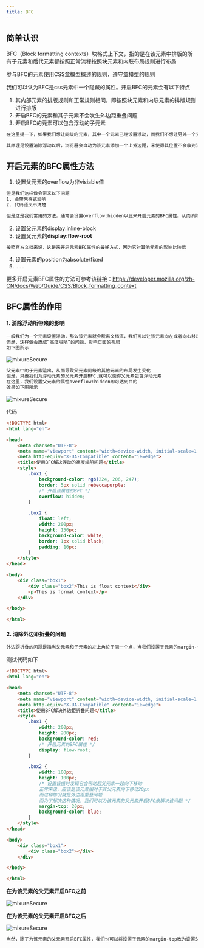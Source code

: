 ```yaml
---
title: BFC
---
```


## 简单认识

BFC（Block formatting contexts）块格式上下文，指的是在该元素中排版的所有子元素和后代元素都按照正常流程按照块元素和内联布局规则进行布局

参与BFC的元素使用CSS盒模型概述的规则，遵守盒模型的规则

我们可以认为BFC是css元素中一个隐藏的属性。开启BFC的元素会有以下特点

1. 其内部元素的排版规则和正常规则相同，即按照块元素和内联元素的排版规则进行排版
2. 开启BFC的元素和其子元素不会发生外边距重叠问题
3. 开启BFC的元素可以包含浮动的子元素

```txt
在这里提一下，如果我们想让同级的元素，其中一个元素已经设置浮动，而我们不想让另外一个元素受其浮动的影响，则可以在当前元素设置clear属性。clear属性的作用就是清除浮动元素对当前元素所产生的影响

其原理是设置清除浮动以后，浏览器会自动为该元素添加一个上外边距，来使得其位置不会收到浮动元素的影响
```

## 开启元素的BFC属性方法

1. 设置父元素的overflow为非visiable值
```txt
但是我们这样做会带来以下问题
1. 会带来样式影响
2. 代码语义不清楚

但是这是我们常用的方法，通常会设置overflow:hidden以此来开启元素的BFC属性。从而消除浮动给我们其他元素的布局所带来的影响
```
2. 设置父元素的display:inline-block
3. 设置父元素的**display:flow-root**
```txt
按照官方文档来说，这是来开启元素BFC属性的最好方式，因为它对其他元素的影响比较低
```
4. 设置元素的position为absolute/fixed
5. ......


更多开启元素BFC属性的方法可参考该链接：https://developer.mozilla.org/zh-CN/docs/Web/Guide/CSS/Block_formatting_context

## BFC属性的作用

#### 1. 消除浮动所带来的影响

```txt
一般我们为一个元素设置浮动，那么该元素就会脱离文档流，我们可以让该元素向左或者向右移动，从而实现水平布局
但是，这样做会造成“高度塌陷”的问题，影响页面的布局
如下图所示
```

<img :src="$withBase('/CSS/CSS BFC01.PNG')" alt="mixureSecure">

```txt
父元素中的子元素溢出，从而导致父元素同级的其他元素的布局发生变化
但是，只要我们为浮动元素的父元素开启BFC,就可以使得父元素包含浮动元素
在这里，我们设置父元素的属性overflow:hidden即可达到目的
效果如下图所示
```

<img :src="$withBase('/CSS/CSS BFC02.PNG')" alt="mixureSecure">

代码

```html
<!DOCTYPE html>
<html lang="en">

<head>
    <meta charset="UTF-8">
    <meta name="viewport" content="width=device-width, initial-scale=1.0">
    <meta http-equiv="X-UA-Compatible" content="ie=edge">
    <title>使用BFC解决浮动的高度塌陷问题</title>
    <style>
        .box1 {
            background-color: rgb(224, 206, 247);
            border: 5px solid rebeccapurple;
            /* 开启该属性的BFC */
            overflow: hidden;
        }

        .box2 {
            float: left;
            width: 200px;
            height: 150px;
            background-color: white;
            border: 1px solid black;
            padding: 10px;
        }
    </style>
</head>

<body>
    <div class="box1">
        <div class="box2">This is float context</div>
        <p>This is formal context</p>
    </div>

</body>

</html>
```

#### 2. 消除外边距折叠的问题

```txt
外边距折叠的问题是指当父元素和子元素的左上角位于同一个点，当我们设置子元素的margin-top值，会导致移动整个父元素一起移动
```
测试代码如下
```html
<!DOCTYPE html>
<html lang="en">

<head>
    <meta charset="UTF-8">
    <meta name="viewport" content="width=device-width, initial-scale=1.0">
    <meta http-equiv="X-UA-Compatible" content="ie=edge">
    <title>使用BFC解决外边距折叠问题</title>
    <style>
        .box1 {
            width: 200px;
            height: 200px;
            background-color: red;
            /* 开启元素的BFC属性 */
            display: flow-root;
        }

        .box2 {
            width: 100px;
            height: 100px;
            /* 设置该值时发现它会带动起父元素一起向下移动
            正常来说，应该是该元素相对于其父元素向下移动20px
            而这种情况就是外边距重叠问题
            而为了解决这种情况，我们可以为该元素的父元素开启BFC来解决该问题 */
            margin-top: 20px;
            background-color: blue;
        }
    </style>
</head>

<body>
    <div class="box1">
        <div class="box2"></div>
    </div>

</body>

</html>
```

**在为该元素的父元素开启BFC之前**

<img :src="$withBase('/CSS/CSS BFC03.PNG')" alt="mixureSecure">

**在为该元素的父元素开启BFC之后**

<img :src="$withBase('/CSS/CSS BFC04.PNG')" alt="mixureSecure">


```txt
当然，除了为该元素的父元素开启BFC属性，我们也可以将设置子元素的margin-top改为设置父元素的padding-top.这样也是可以达到相同的作用的
```

